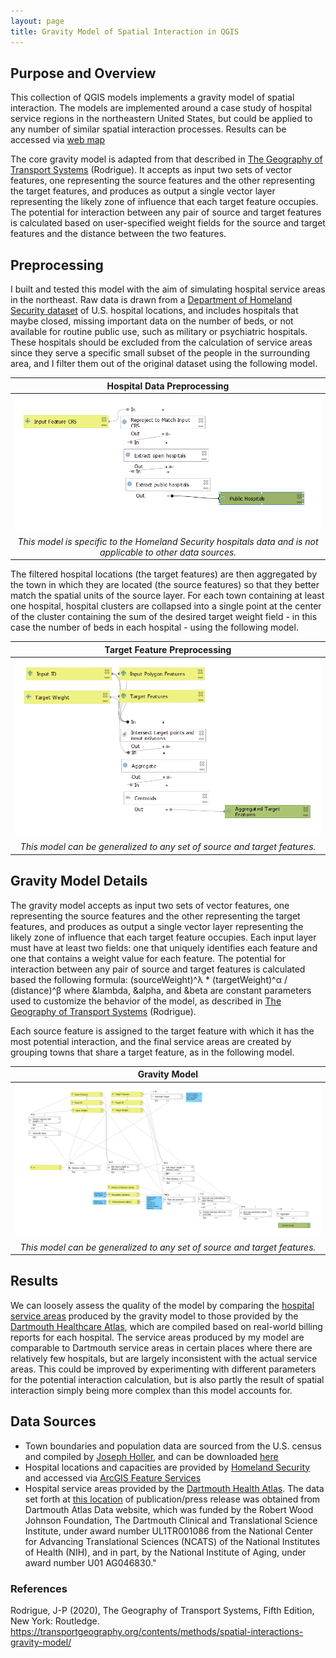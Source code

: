 ```yaml
---
layout: page
title: Gravity Model of Spatial Interaction in QGIS
---
```


## Purpose and Overview

This collection of QGIS models implements a gravity model of spatial interaction. The models are implemented around a case study of hospital service regions in the northeastern United States, but could be applied to any number of similar spatial interaction processes. Results can be accessed via [web map](assets/qgis2web_2021_03_08-21_44_27_115099)

The core gravity model is adapted from that described in <a href="https://transportgeography.org/contents/methods/spatial-interactions-gravity-model/">The Geography of Transport Systems</a> (Rodrigue). It accepts as input two sets of vector features, one representing the source features and the other representing the target features, and produces as output a single vector layer representing the likely zone of influence that each target feature occupies. The potential for interaction between any pair of source and target features is calculated based on user-specified weight fields for the source and target features and the distance between the two features.

## Preprocessing
I built and tested this model with the aim of simulating hospital service areas in the northeast. Raw data is drawn from a <a href="https://hifld-geoplatform.opendata.arcgis.com/datasets/6ac5e325468c4cb9b905f1728d6fbf0f_0">Department of Homeland Security dataset</a> of U.S. hospital locations, and includes hospitals that maybe closed, missing important data on the number of beds, or not available for routine public use, such as military or psychiatric hospitals. These hospitals should be excluded from the calculation of service areas since they serve a specific small subset of the people in the surrounding area, and I filter them out of the original dataset using the following model. 

|Hospital Data Preprocessing|
|:---:|
|[![Hospital Preprocessing](assets/images/PreprocessHospitals.PNG)](https://github.com/gsmarshall/gsmarshall.github.io/tree/main/gravity/assets/models)|
|*This model is specific to the Homeland Security hospitals data and is not applicable to other data sources.*|


The filtered hospital locations (the target features) are then aggregated by the town in which they are located (the source features) so that they better match the spatial units of the source layer. For each town containing at least one hospital, hospital clusters are collapsed into a single point at the center of the cluster containing the sum of the desired target weight field - in this case the number of beds in each hospital - using the following model. 

|Target Feature Preprocessing|
|:---:|
|[![Target Feature Preprocessing](assets/images/PreprocessTargetFeatures.PNG)](https://github.com/gsmarshall/gsmarshall.github.io/tree/main/gravity/assets/models)|
|*This model can be generalized to any set of source and target features.*|


## Gravity Model Details
The gravity model accepts as input two sets of vector features, one representing the source features and the other representing the target features, and produces as output a single vector layer representing the likely zone of influence that each target feature occupies. Each input layer must have at least two fields: one that uniquely identifies each feature and one that contains a weight value for each feature. The potential for interaction between any pair of source and target features is calculated based the following formula:
(sourceWeight)^&lambda; * (targetWeight)^&alpha; / (distance)^&beta;
where &lambda, &alpha, and &beta are constant parameters used to customize the behavior of the model, as described in <a href="https://transportgeography.org/contents/methods/spatial-interactions-gravity-model/">The Geography of Transport Systems</a> (Rodrigue).

Each source feature is assigned to the target feature with which it has the most potential interaction, and the final service areas are created by grouping towns that share a target feature, as in the following model. 

|Gravity Model|
|:---:|
|[![Gravity Model](assets/images/GravityModel.PNG)](https://github.com/gsmarshall/gsmarshall.github.io/tree/main/gravity/assets/models)|
|*This model can be generalized to any set of source and target features.*|


## Results
We can loosely assess the quality of the model by comparing the [hospital service areas](assets/qgis2web_2021_03_08-21_44_27_115099) produced by the gravity model to those provided by the [Dartmouth Healthcare Atlas](https://atlasdata.dartmouth.edu/downloads/supplemental#boundaries), which are compiled based on real-world billing reports for each hospital. The service areas produced by my model are comparable to Dartmouth service areas in certain places where there are relatively few hospitals, but are largely inconsistent with the actual service areas. This could be improved by experimenting with different parameters for the potential interaction calculation, but is also partly the result of spatial interaction simply being more complex than this model accounts for.

## Data Sources
- Town boundaries and population data are sourced from the U.S. census and compiled by [Joseph Holler](josephholler.github.io), and can be downloaded [here](https://gis4dev.github.io/lessons/assets/netown.gpkg)
- Hospital locations and capacities are provided by [Homeland Security](https://hifld-geoplatform.opendata.arcgis.com/datasets/6ac5e325468c4cb9b905f1728d6fbf0f_0) and accessed via [ArcGIS Feature Services](https://services1.arcgis.com/Hp6G80Pky0om7QvQ/arcgis/rest/services/Hospitals_1/FeatureServer/0)
- Hospital service areas provided by the [Dartmouth Health Atlas](https://atlasdata.dartmouth.edu/downloads/supplemental#boundaries).
The data set forth at [this location](https://atlasdata.dartmouth.edu/downloads/supplemental#boundaries) of publication/press release was obtained from Dartmouth Atlas Data website, which was funded by the Robert Wood Johnson Foundation, The Dartmouth Clinical and Translational Science Institute, under award number UL1TR001086 from the National Center for Advancing Translational Sciences (NCATS) of the National Institutes of Health (NIH), and in part, by the National Institute of Aging, under award number U01 AG046830."

### References
Rodrigue, J-P (2020), The Geography of Transport Systems, Fifth Edition, New York: Routledge. https://transportgeography.org/contents/methods/spatial-interactions-gravity-model/

